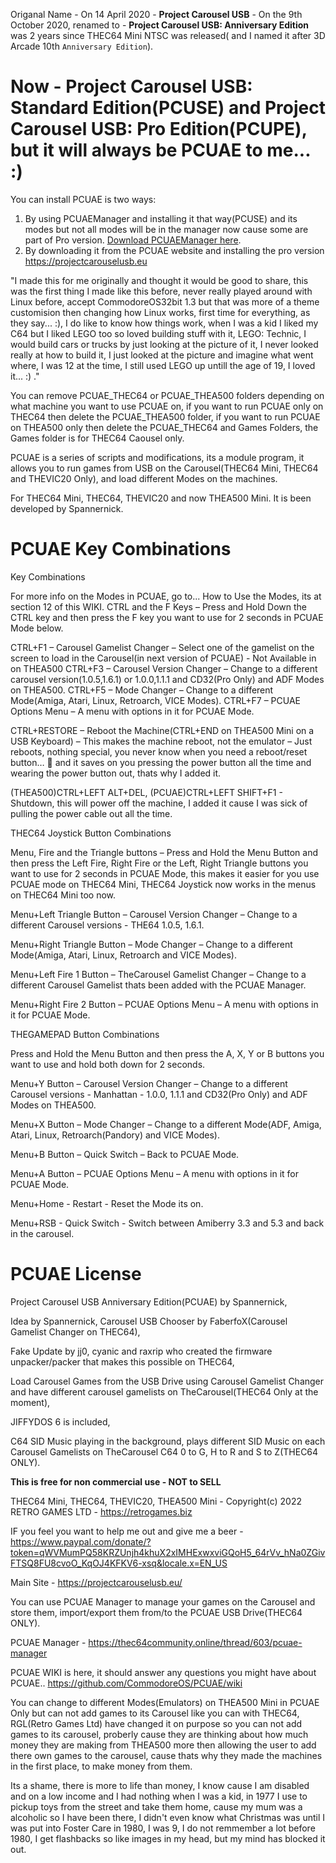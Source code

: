 Origanal Name - On 14 April 2020 - **Project Carousel USB** - On the 9th October 2020, renamed to - **Project Carousel USB: Anniversary Edition** was 2 years since THEC64 Mini NTSC was released( and I named it after 3D Arcade 10th `Anniversary Edition`).

# Now - Project Carousel USB: Standard Edition(PCUSE) and Project Carousel USB: Pro Edition(PCUPE), but it will always be PCUAE to me... :)

You can install PCUAE is two ways:
1. By using PCUAEManager and installing it that way(PCUSE) and its modes but not all modes will be in the manager now cause some are part of Pro version. [Download PCUAEManager here](https://1drv.ms/u/s!AsiWKsjhQ2jelNJtFoF1RSaRBwx5Iw?e=3s5Ja5).
2. By downloading it from the PCUAE website and installing the pro version https://projectcarouselusb.eu 

"I made this for me originally and thought it would be good to share, this was the first thing I made like this before, never really played around with Linux before, accept CommodoreOS32bit 1.3 but that was more of a theme customision then changing how Linux works, first time for everything, as they say... :), I do like to know how things work, when I was a kid I liked my C64 but I liked LEGO too so loved building stuff with it, LEGO: Technic, I would build cars or trucks by just looking at the picture of it, I never looked really at how to build it, I just looked at the picture and imagine what went where, I was 12 at the time, I still used LEGO up untill the age of 19, I loved it... :) ."

You can remove PCUAE_THEC64 or PCUAE_THEA500 folders depending on what machine you want to use PCUAE on, if you want to run PCUAE only on THEC64 then delete the PCUAE_THEA500 folder, if you want to run PCUAE on THEA500 only then delete the PCUAE_THEC64 and Games Folders, the Games folder is for THEC64 Caousel only.

PCUAE is a series of scripts and modifications, its a module program, it allows you to run games from USB on the Carousel(THEC64 Mini, THEC64 and THEVIC20 Only), and load different Modes on the machines.

For THEC64 Mini, THEC64, THEVIC20 and now THEA500 Mini. It is been developed by Spannernick.

PCUAE Key Combinations
=======================
Key Combinations

For more info on the Modes in PCUAE, go to... How to Use the Modes, its at section 12 of this WIKI. CTRL and the F Keys – Press and Hold Down the CTRL key and then press the F key you want to use for 2 seconds in PCUAE Mode below.

CTRL+F1 – Carousel Gamelist Changer – Select one of the gamelist on the screen to load in the Carousel(in next version of PCUAE) - Not Available in on THEA500 CTRL+F3 – Carousel Version Changer – Change to a different carousel version(1.0.5,1.6.1) or 1.0.0,1.1.1 and CD32(Pro Only) and ADF Modes on THEA500. CTRL+F5 – Mode Changer – Change to a different Mode(Amiga, Atari, Linux, Retroarch, VICE Modes). CTRL+F7 – PCUAE Options Menu – A menu with options in it for PCUAE Mode.

CTRL+RESTORE – Reboot the Machine(CTRL+END on THEA500 Mini on a USB Keyboard) – This makes the machine reboot, not the emulator – Just reboots, nothing special, you never know when you need a reboot/reset button… 🙂 and it saves on you pressing the power button all the time and wearing the power button out, thats why I added it.

(THEA500)CTRL+LEFT ALT+DEL, (PCUAE)CTRL+LEFT SHIFT+F1 - Shutdown, this will power off the machine, I added it cause I was sick of pulling the power cable out all the time.

THEC64 Joystick Button Combinations

Menu, Fire and the Triangle buttons – Press and Hold the Menu Button and then press the Left Fire, Right Fire or the Left, Right Triangle buttons you want to use for 2 seconds in PCUAE Mode, this makes it easier for you use PCUAE mode on THEC64 Mini, THEC64 Joystick now works in the menus on THEC64 Mini too now.

Menu+Left Triangle Button – Carousel Version Changer – Change to a different Carousel versions - THE64 1.0.5, 1.6.1.

Menu+Right Triangle Button – Mode Changer – Change to a different Mode(Amiga, Atari, Linux, Retroarch and VICE Modes).

Menu+Left Fire 1 Button – TheCarousel Gamelist Changer – Change to a different Carousel Gamelist thats been added with the PCUAE Manager.

Menu+Right Fire 2 Button – PCUAE Options Menu – A menu with options in it for PCUAE Mode.

THEGAMEPAD Button Combinations

Press and Hold the Menu Button and then press the A, X, Y or B buttons you want to use and hold both down for 2 seconds.

Menu+Y Button – Carousel Version Changer – Change to a different Carousel versions - Manhattan - 1.0.0, 1.1.1 and CD32(Pro Only) and ADF Modes on THEA500.

Menu+X Button – Mode Changer – Change to a different Mode(ADF, Amiga, Atari, Linux, Retroarch(Pandory) and VICE Modes).

Menu+B Button – Quick Switch – Back to PCUAE Mode.

Menu+A Button – PCUAE Options Menu – A menu with options in it for PCUAE Mode.

Menu+Home - Restart - Reset the Mode its on.

Menu+RSB - Quick Switch - Switch between Amiberry 3.3 and 5.3 and back in the carousel.



PCUAE License
==============

Project Carousel USB Anniversary Edition(PCUAE) by Spannernick, 

Idea by Spannernick, Carousel USB Chooser by FaberfoX(Carousel Gamelist Changer on THEC64), 

Fake Update by jj0, cyanic and raxrip who created the firmware unpacker/packer that makes this possible on THEC64, 

Load Carousel Games from the USB Drive using Carousel Gamelist Changer and have different carousel gamelists on TheCarousel(THEC64 Only at the moment), 

JIFFYDOS 6 is included, 

C64 SID Music playing in the background, plays different SID Music on each Carousel Gamelists on TheCarousel C64 0 to G, H to R and S to Z(THEC64 ONLY).

**This is free for non commercial use - NOT to SELL**

THEC64 Mini, THEC64, THEVIC20, THEA500 Mini - Copyright(c) 2022 RETRO GAMES LTD - https://retrogames.biz


IF you feel you want to help me out and give me a beer - https://www.paypal.com/donate/?token=qWVMumPQ58KRZUnjh4khuX2xIMHExwxviGQoH5_64rVv_hNa0ZGivFTSQ8FU8cvoO_KqOJ4KFKV6-xsq&locale.x=EN_US

Main Site - https://projectcarouselusb.eu/

You can use PCUAE Manager to manage your games on the Carousel and store them, import/export them from/to the PCUAE USB Drive(THEC64 ONLY).

PCUAE Manager - https://thec64community.online/thread/603/pcuae-manager

PCUAE WIKI is here, it should answer any questions you might have about PCUAE.. https://github.com/CommodoreOS/PCUAE/wiki

You can change to different Modes(Emulators) on THEA500 Mini in PCUAE Only but can not add games to its Carousel like you can with THEC64, RGL(Retro Games Ltd) have changed it on purpose so you can not add games to its carousel, proberly cause they are thinking about how much money they are making from THEA500 more then allowing the user to add there own games to the carousel, cause thats why they made the machines in the first place, to make money from them.

Its a shame, there is more to life than money, I know cause I am disabled and on a low income and I had nothing when I was a kid, in 1977 I use to pickup toys from the street and take them home, cause my mum was a alcoholic so I have been there, I didn't even know what Christmas was until I was put into Foster Care in 1980, I was 9, I do not remmember a lot before 1980, I get flashbacks so like images in my head, but my mind has blocked it out.
